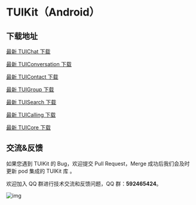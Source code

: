 # TUIKit（Android）

## 下载地址

[最新 TUIChat 下载](https://im.sdk.cloud.tencent.cn/download/tuikit/6.0.1992/android/TUIChat.zip)

[最新 TUIConversation 下载](https://im.sdk.cloud.tencent.cn/download/tuikit/6.0.1992/android/TUIConversation.zip)

[最新 TUIContact 下载](https://im.sdk.cloud.tencent.cn/download/tuikit/6.0.1992/android/TUIContact.zip)

[最新 TUIGroup 下载](https://im.sdk.cloud.tencent.cn/download/tuikit/6.0.1992/android/TUIGroup.zip)

[最新 TUISearch 下载](https://im.sdk.cloud.tencent.cn/download/tuikit/6.0.1992/android/TUISearch.zip)

[最新 TUICalling 下载](https://im.sdk.cloud.tencent.cn/download/tuikit/6.0.1992/android/TUICalling.zip)

[最新 TUICore 下载](https://im.sdk.cloud.tencent.cn/download/tuikit/6.0.1992/android/TUICore.zip)

## 交流&反馈

如果您遇到 TUIKit 的 Bug，欢迎提交  Pull Request，Merge 成功后我们会及时更新 pod 集成的 TUIKit 库 。

欢迎加入 QQ 群进行技术交流和反馈问题，QQ 群：**592465424**。

![img](https://qcloudimg.tencent-cloud.cn/raw/ca5f8724cd5a9002abc454f80bf3df12.png)

